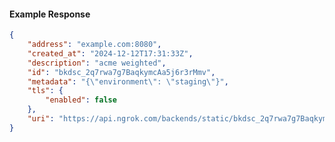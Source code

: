 <!-- Code generated for API Clients. DO NOT EDIT. -->

#### Example Response

```json
{
	"address": "example.com:8080",
	"created_at": "2024-12-12T17:31:33Z",
	"description": "acme weighted",
	"id": "bkdsc_2q7rwa7g7BaqkymcAa5j6r3rMmv",
	"metadata": "{\"environment\": \"staging\"}",
	"tls": {
		"enabled": false
	},
	"uri": "https://api.ngrok.com/backends/static/bkdsc_2q7rwa7g7BaqkymcAa5j6r3rMmv"
}
```
